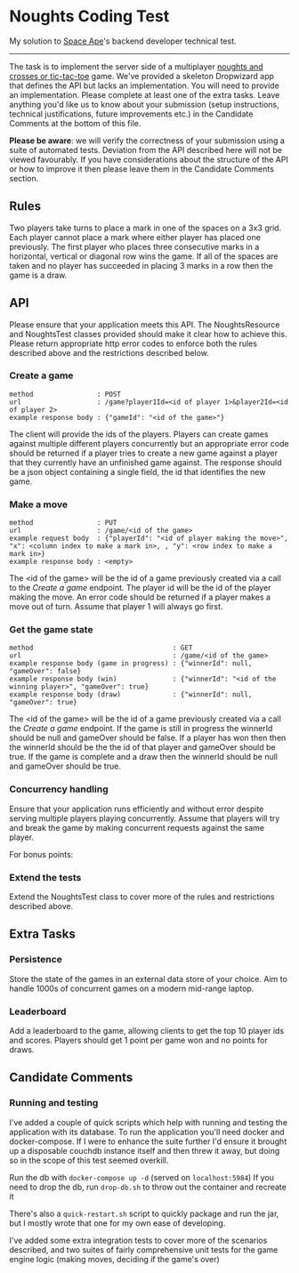 Noughts Coding Test
===================

My solution to [Space Ape](http://spaceapegames.com/)'s backend developer technical test.

---

The task is to implement the server side of a multiplayer
[noughts and crosses or tic-tac-toe](http://en.wikipedia.org/wiki/Tic-tac-toe) game.  We've provided a skeleton
Dropwizard app that defines the API but lacks an implementation.  You will need to provide an implementation.
Please complete at least one of the extra tasks.  Leave anything you'd like us to know about your submission (setup
instructions, technical justifications, future improvements etc.) in the Candidate Comments at the bottom of this file.

**Please be aware**: we will verify the correctness of your submission using a suite of automated tests. Deviation from the API
described here will not be viewed favourably. If you have considerations about the structure of the API or how to improve
it then please leave them in the Candidate Comments section.

Rules
-----

Two players take turns to place a mark in one of the spaces on a 3x3 grid.  Each player cannot place a mark where either
player has placed one previously.  The first player who places three consecutive marks in a horizontal, vertical or
diagonal row wins the game.  If all of the spaces are taken and no player has succeeded in placing 3 marks in a row
then the game is a draw.

API
---

Please ensure that your application meets this API.  The NoughtsResource and NoughtsTest classes provided should make it
clear how to achieve this.  Please return appropriate http error codes to enforce both the rules described above and
the restrictions described below.

### Create a game ###

    method                : POST
    url                   : /game?player1Id=<id of player 1>&player2Id=<id of player 2>
    example response body : {"gameId": "<id of the game>"}

The client will provide the ids of the players. Players can create games against multiple different players concurrently
but an appropriate error code should be returned if a player tries to create a  new game against a player that they
currently have an unfinished game against.  The response should be a json object containing a single field, the id that
identifies the new game.

### Make a move ###

    method                : PUT
    url                   : /game/<id of the game>
    example request body  : {"playerId": "<id of player making the move>", "x": <column index to make a mark in>, , "y": <row index to make a mark in>}
    example response body : <empty>

The \<id of the game> will be the id of a game previously created via a call to the *Create a game* endpoint.  The player id
will be the id of the player making the move.  An error code should be returned if a player makes a move out of turn.
Assume that player 1 will always go first.

### Get the game state ###

    method                                   : GET
    url                                      : /game/<id of the game>
    example response body (game in progress) : {"winnerId": null, "gameOver": false}
    example response body (win)              : {"winnerId": "<id of the winning player>", "gameOver": true}
    example response body (draw)             : {"winnerId": null, "gameOver": true}

The \<id of the game> will be the id of a game previously created via a call the *Create a game* endpoint.  If the game
is still in progress the winnerId should be null and gameOver should be false.  If a player has won then then the
winnerId should be the the id of that player and gameOver should be true. If the game is complete and a draw then the
winnerId should be null and gameOver should be true.

### Concurrency handling ###

Ensure that your application runs efficiently and without error despite serving multiple players playing concurrently.
Assume that players will try and break the game by making concurrent requests against the same player.

For bonus points:

### Extend the tests ###

Extend the NoughtsTest class to cover more of the rules and restrictions described above.


Extra Tasks
-----------

### Persistence ###

Store the state of the games in an external data store of your choice.  Aim to handle 1000s of concurrent games on a
modern mid-range laptop.

### Leaderboard ###

Add a leaderboard to the game, allowing clients to get the top 10 player ids and scores. Players should get 1 point per
game won and no points for draws.

Candidate Comments
------------------

### Running and testing ###

I've added a couple of quick scripts which help with running and testing the application with
its database. To run the application you'll need docker and docker-compose. If I were to enhance
the suite further I'd ensure it brought up a disposable couchdb instance itself and then threw it
away, but doing so in the scope of this test seemed overkill.

Run the db with `docker-compose up -d` (served on `localhost:5984`)
If you need to drop the db, run `drop-db.sh` to throw out the container and recreate it

There's also a `quick-restart.sh` script to quickly package and run the jar, but I mostly wrote
that one for my own ease of developing.

I've added some extra integration tests to cover more of the scenarios described, and two suites of fairly
comprehensive unit tests for the game engine logic (making moves, deciding if the game's over)
